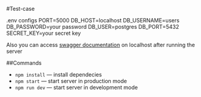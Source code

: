 #Test-case

.env configs
PORT=5000
DB_HOST=localhost
DB_USERNAME=users
DB_PASSWORD=your password
DB_USER=postgres
DB_PORT=5432
SECRET_KEY=your secret key

Also you can access [swagger documentation](http://localhost:5000/api-docs/) on localhost after running the server

##Commands

- `npm install` &mdash; install dependecies
- `npm start`  &mdash; start server in production mode
- `npm run dev` &mdash; start server in development mode